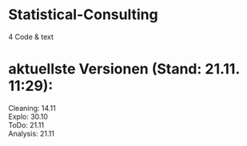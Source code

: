 # Statistical-Consulting
4 Code &amp; text

# aktuellste Versionen (Stand: 21.11. 11:29):

Cleaning: 14.11 <br />
Explo: 30.10 <br />
ToDo: 21.11 <br />
Analysis: 21.11
